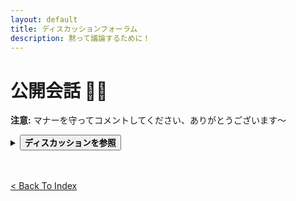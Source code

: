 ```yaml
---
layout: default
title: ディスカッションフォーラム
description: 黙って議論するために！
---
```


# 公開会話 🐻‍❄️
**注意:** マナーを守ってコメントしてください、ありがとうございます〜

 <details>
        <summary><button><b>ディスカッションを参照</b></button></summary>
   <br />
        <iframe src="https://www5.cbox.ws/box/?boxid=950457&boxtag=iB7qgo" width="100%" height="500" allowtransparency="yes" allow="autoplay" frameborder="0" marginheight="0" marginwidth="0" scrolling="auto"></iframe>
    </details>
<br />
<br />

[< Back To Index](../)
